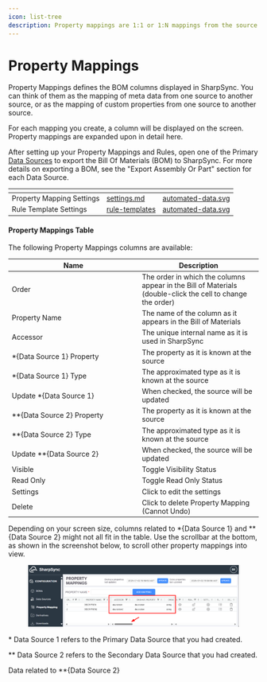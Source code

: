 ```yaml
---
icon: list-tree
description: Property mappings are 1:1 or 1:N mappings from the source to the destination.
---
```


# Property Mappings

Property Mappings defines the BOM columns displayed in SharpSync. You can think of them as the mapping of meta data from one source to another source, or as the mapping of custom properties from one source to another source.

For each mapping you create, a column will be displayed on the screen. Property mappings are expanded upon in detail here.

After setting up your Property Mappings and Rules, open one of the Primary [Data Sources](https://sharpsync.gitbook.io/sharpsync/~/changes/zcOMaRcqMhiRElzWzdJZ/fundamentals/data-sources) to export the Bill Of Materials (BOM) to SharpSync. For more details on exporting a BOM, see the "Export Assembly Or Part" section for each Data Source.

<table data-view="cards"><thead><tr><th></th><th data-type="content-ref"></th><th data-hidden data-card-cover data-type="files"></th></tr></thead><tbody><tr><td>Property Mapping Settings</td><td><a href="../property-mappings/settings.md">settings.md</a></td><td><a href="../.gitbook/assets/automated-data.svg">automated-data.svg</a></td></tr><tr><td>Rule Template Settings</td><td><a href="../property-mappings/rule-templates/">rule-templates</a></td><td><a href="../.gitbook/assets/automated-data.svg">automated-data.svg</a></td></tr></tbody></table>

#### &#x20;<a href="#default-property-mappings" id="default-property-mappings"></a>

#### Property Mappings Table <a href="#default-property-mappings" id="default-property-mappings"></a>

The following Property Mappings columns are available:

<table><thead><tr><th width="248">Name</th><th>Description</th></tr></thead><tbody><tr><td>Order</td><td>The order in which the columns appear in the Bill of Materials (double-click the cell to change the order)</td></tr><tr><td>Property Name</td><td>The name of the column as it appears in the Bill of Materials</td></tr><tr><td>Accessor</td><td>The unique internal name as it is used in SharpSync</td></tr><tr><td>*{Data Source 1} Property</td><td>The property as it is known at the source</td></tr><tr><td>*{Data Source 1} Type</td><td>The approximated type as it is known at the source</td></tr><tr><td>Update *{Data Source 1}</td><td>When checked, the source will be updated</td></tr><tr><td>**{Data Source 2} Property</td><td>The property as it is known at the source</td></tr><tr><td>**{Data Source 2} Type</td><td>The approximated type as it is known at the source</td></tr><tr><td>Update **{Data Source 2}</td><td>When checked, the source will be updated</td></tr><tr><td>Visible</td><td>Toggle Visibility Status</td></tr><tr><td>Read Only</td><td>Toggle Read Only Status</td></tr><tr><td>Settings</td><td>Click to edit the settings</td></tr><tr><td>Delete</td><td>Click to delete Property Mapping (Cannot Undo)</td></tr></tbody></table>

Depending on your screen size, columns related to \*{Data Source 1} and \*\*{Data Source 2} might not all fit in the table. Use the scrollbar at the bottom, as shown in the screenshot below, to scroll other property mappings into view.

<figure><img src="../.gitbook/assets/image (6).png" alt=""><figcaption></figcaption></figure>

\* Data Source 1 refers to the Primary Data Source that you had created.

\*\* Data Source 2 refers to the Secondary Data Source that you had created.



Data related to \*\*{Data Source 2}
